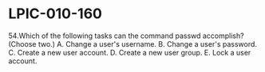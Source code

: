 # LPIC-010-160
54.Which of the following tasks can the command passwd accomplish? (Choose two.)
A. Change a user's username.
B. Change a user's password.
C. Create a new user account.
D. Create a new user group.
E. Lock a user account.
